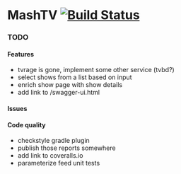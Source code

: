 # MashTV [![Build Status](https://travis-ci.org/ptab/mashtv.svg?branch=master)](https://travis-ci.org/ptab/mashtv)

### TODO
#### Features
* tvrage is gone, implement some other service (tvbd?)
* select shows from a list based on input
* enrich show page with show details
* add link to /swagger-ui.html


#### Issues


#### Code quality
* checkstyle gradle plugin
* publish those reports somewhere
* add link to coveralls.io
* parameterize feed unit tests